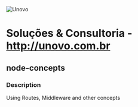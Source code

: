 <img alt="Unovo" src="https://www.unovo.com.br/wp-content/uploads/2014/08/logo.png" />

# Soluções & Consultoria - <a href="http://unovo.com.br">http://unovo.com.br<a/>

## node-concepts
### Description
Using Routes, Middleware and other concepts
